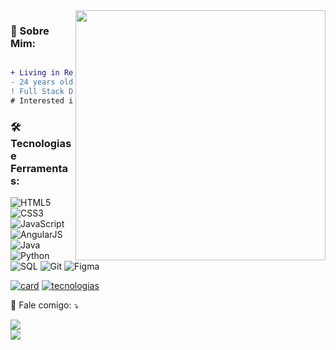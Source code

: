 <img src="https://raw.githubusercontent.com/MicaelliMedeiros/micaellimedeiros/master/image/computer-illustration.png" min-width="400px" max-width="400px" width="400px" align="right">

### **🧐 Sobre Mim:**

```diff

+ Living in Recife, Pernambuco
- 24 years old
! Full Stack Developer
# Interested in JavaScript, React, Java and NodeJS
```

### 🛠 **Tecnologias e Ferramentas:**

<div align="left">
  
![HTML5](https://img.shields.io/badge/html5-%23E34F26.svg?style=for-the-badge&logo=html5&logoColor=white)
![CSS3](https://img.shields.io/badge/css3-%231572B6.svg?style=for-the-badge&logo=css3&logoColor=white)
![JavaScript](https://img.shields.io/badge/javascript-%23323330.svg?style=for-the-badge&logo=javascript&logoColor=%23F7DF1E)
![AngularJS](https://img.shields.io/badge/Angular-DD0031?style=for-the-badge&logo=angular&logoColor=white)
![Java](https://img.shields.io/badge/Java-ED8B00?style=for-the-badge&logo=java&logoColor=white)
![Python](https://img.shields.io/badge/python-%23323330.svg?style=for-the-badge&logo=python&logoColor=FFDB4F&color=1F4361) 
![SQL](https://img.shields.io/badge/MySQL-00000F?style=for-the-badge&logo=mysql&logoColor=white)
![Git](https://img.shields.io/badge/git-%23F05033.svg?style=for-the-badge&logo=git&logoColor=white) 
![Figma](https://img.shields.io/badge/figma-C.svg?style=for-the-badge&logo=figma&color=fff)
</div>

[![card](https://github-readme-stats.vercel.app/api?username=KelvenWyllames&theme=radical&show_icons=true)](https://github.com/anuraghazra/github-readme-stats)
[![tecnologias](https://github-readme-stats.vercel.app/api/top-langs/?username=KelvenWyllames&theme=radical&layout=compact)](https://github.com/anuraghazra/github-readme-stats)

<p align="left">
  💌 Fale comigo: ⤵️

<a href = "mailto:kelvenwyllames@gmail.com"><img src="https://img.shields.io/badge/Gmail-D14836?style=for-the-badge&logo=gmail&logoColor=white" target="_blank"></a>  
<a target="_blank" href="https://www.linkedin.com/in/kelvenwyllames/"><img src="https://img.shields.io/badge/LinkedIn-307cc5?style=for-the-badge&logo=linkedin&logoColor=white&color=004182"/></a>

</p>
